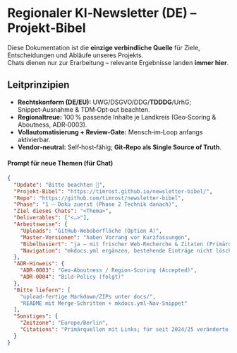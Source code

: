 # Regionaler KI‑Newsletter (DE) – Projekt‑Bibel

Diese Dokumentation ist die **einzige verbindliche Quelle** für Ziele, Entscheidungen und Abläufe unseres Projekts.  
Chats dienen nur zur Erarbeitung – relevante Ergebnisse landen **immer hier**.

## Leitprinzipien
- **Rechtskonform (DE/EU):** UWG/DSGVO/DDG/**TDDDG**/UrhG; Snippet‑Ausnahme & TDM‑Opt‑out beachten.
- **Regionaltreue:** 100 % passende Inhalte je Landkreis (Geo‑Scoring & Aboutness, ADR‑0003).
- **Vollautomatisierung + Review‑Gate:** Mensch‑im‑Loop anfangs aktivierbar.
- **Vendor‑neutral:** Self‑host‑fähig; **Git‑Repo als Single Source of Truth**.

#### Prompt für neue Themen (für Chat)
```json
{
  "Update": "Bitte beachten 🚨",
  "Projekt-Bibel": "https://timrost.github.io/newsletter-bibel/",
  "Repo": "https://github.com/timrost/newsletter-bibel",
  "Phase": "1 – Doku zuerst (Phase 2 Technik danach)",
  "Ziel dieses Chats": "<Thema>",
  "Deliverables": ["<…>"],
  "Arbeitsweise": {
    "Uploads": "GitHub-Weboberfläche (Option A)",
    "Master-Versionen": "haben Vorrang vor Kurzfassungen",
    "Bibelbasiert": "ja – mit frischer Web-Recherche & Zitaten (Primärquellen)",
    "Navigation": "mkdocs.yml ergänzen, bestehende Einträge nicht löschen"
  },
  "ADR-Hinweis": {
    "ADR-0003": "Geo-Aboutness / Region-Scoring (Accepted)",
    "ADR-0004": "Bild-Policy (folgt)"
  },
  "Bitte liefern": [
    "upload-fertige Markdown/ZIPs unter docs/",
    "README mit Merge-Schritten + mkdocs.yml-Nav-Snippet"
  ],
  "Sonstiges": {
    "Zeitzone": "Europe/Berlin",
    "Citations": "Primärquellen mit Links; für seit 2024/25 veränderte Themen aktiv browsen"
  }
}
```
